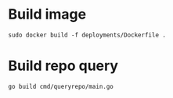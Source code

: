 # Build image

```
sudo docker build -f deployments/Dockerfile .
```

# Build repo query

```
go build cmd/queryrepo/main.go
```
